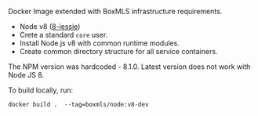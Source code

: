 Docker Image extended with BoxMLS infrastructure requirements.

- Node v8 ([8-jessie](https://hub.docker.com/r/library/node/tags/8-jessie/)) 
- Crete a standard `core` user.
- Install Node.js v8 with common runtime modules.
- Create common directory structure for all service containers.

The NPM version was hardcoded - 8.1.0. Latest version does not work with Node JS 8.

To build locally, run:

```
docker build .  --tag=boxmls/node:v8-dev
```

